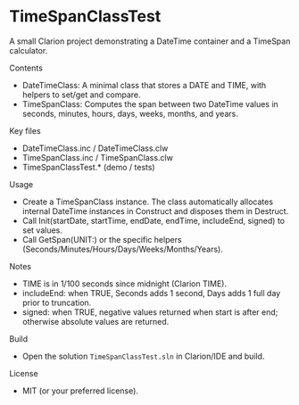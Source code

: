 # TimeSpanClassTest

A small Clarion project demonstrating a DateTime container and a TimeSpan calculator.

Contents
- DateTimeClass: A minimal class that stores a DATE and TIME, with helpers to set/get and compare.
- TimeSpanClass: Computes the span between two DateTime values in seconds, minutes, hours, days, weeks, months, and years.

Key files
- DateTimeClass.inc / DateTimeClass.clw
- TimeSpanClass.inc / TimeSpanClass.clw
- TimeSpanClassTest.* (demo / tests)

Usage
- Create a TimeSpanClass instance. The class automatically allocates internal DateTime instances in Construct and disposes them in Destruct.
- Call Init(startDate, startTime, endDate, endTime, includeEnd, signed) to set values.
- Call GetSpan(UNIT:<Unit>) or the specific helpers (Seconds/Minutes/Hours/Days/Weeks/Months/Years).

Notes
- TIME is in 1/100 seconds since midnight (Clarion TIME).
- includeEnd: when TRUE, Seconds adds 1 second, Days adds 1 full day prior to truncation.
- signed: when TRUE, negative values returned when start is after end; otherwise absolute values are returned.

Build
- Open the solution `TimeSpanClassTest.sln` in Clarion/IDE and build.

License
- MIT (or your preferred license).
